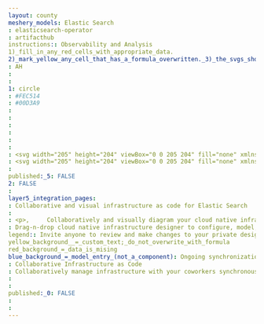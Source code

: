 ```yaml
---
layout: county 
meshery_models: Elastic Search
: elasticsearch-operator
: artifacthub
instructions:: Observability and Analysis
1)_fill_in_any_red_cells_with_appropriate_data.
2)_mark_yellow_any_cell_that_has_a_formula_overwritten._3)_the_svgs_shouldn't_have_xml_header_they_are_added_programmatically_through_workflows: Logging
: AH
: 
: 
1: circle
: #FEC514
: #00D3A9
: 
: 
: 
: 
: 
: 
: <svg width="205" height="204" viewBox="0 0 205 204" fill="none" xmlns="http://www.w3.org/2000/svg">, <path d="M204.58 106.744C204.603 98.4365 202.056 90.3256 197.289 83.5226C192.521 76.7196 185.766 71.5575 177.95 68.7437C178.661 65.1202 179.02 61.4363 179.02 57.7437C179.015 45.5282 175.137 33.6288 167.945 23.7553C160.752 13.8817 150.615 6.54212 138.99 2.79108C127.365 -0.95996 114.849 -0.929399 103.242 2.87837C91.6356 6.68615 81.5344 14.0751 74.3903 23.9837C69.1179 19.9113 62.6636 17.6651 56.0021 17.5844C49.3406 17.5036 42.8337 19.5926 37.4641 23.536C32.0946 27.4793 28.1539 33.0628 26.2374 39.4431C24.3208 45.8235 24.5325 52.6542 26.8403 58.9037C19.0148 61.7531 12.2486 66.929 7.45072 73.7362C2.6528 80.5433 0.0529206 88.6558 0.000313645 96.9837C-0.0326102 105.33 2.52727 113.48 7.32627 120.309C12.1253 127.138 18.9265 132.307 26.7903 135.104C25.1677 143.453 25.4123 152.057 27.5064 160.301C29.6005 168.544 33.4924 176.222 38.903 182.784C44.3136 189.347 51.1089 194.631 58.8019 198.258C66.495 201.885 74.8951 203.765 83.4003 203.764C92.5559 203.772 101.581 201.59 109.722 197.402C117.863 193.213 124.884 187.138 130.2 179.684C135.455 183.802 141.912 186.091 148.588 186.201C155.264 186.312 161.793 184.238 167.181 180.295C172.569 176.353 176.522 170.758 178.437 164.362C180.352 157.965 180.125 151.119 177.79 144.864C185.623 142.013 192.394 136.832 197.193 130.016C201.992 123.201 204.587 115.079 204.63 106.744" fill="white"/>, <path d="M80.4304 87.7437L125.2 108.154L170.36 68.5837C172.647 57.1747 170.923 45.326 165.48 35.0418C160.036 24.7576 151.208 16.6692 140.487 12.1447C129.767 7.62016 117.813 6.9373 106.647 10.2116C95.4817 13.4859 85.7895 20.5163 79.2104 30.1137L71.6904 69.1137L80.4304 87.7437Z" fill="#FEC514"/>, <path d="M34.1005 135.154C31.7687 146.616 33.4787 158.533 38.9397 168.877C44.4007 179.221 53.2757 187.355 64.0559 191.895C74.836 196.436 86.856 197.103 98.0722 193.783C109.288 190.463 119.009 183.36 125.581 173.684L133.031 134.844L123.031 115.844L78.1405 95.3437L34.1005 135.154Z" fill="#00BFB3"/>, <path d="M33.7903 57.6837L64.4903 64.9237L71.2103 30.0437C67.0362 26.8839 61.9516 25.1598 56.7165 25.1289C51.4814 25.0981 46.3769 26.7623 42.1659 29.8727C37.9549 32.9831 34.8636 37.3728 33.3539 42.3856C31.8442 47.3984 31.9973 52.7651 33.7903 57.6837Z" fill="#F04E98"/>, <path d="M31.1505 64.9837C24.5185 67.1748 18.727 71.3643 14.5705 76.9775C10.4141 82.5907 8.09631 89.3525 7.93527 96.3353C7.77423 103.318 9.7778 110.179 13.6711 115.978C17.5643 121.777 23.1566 126.229 29.6805 128.724L72.6805 89.8137L64.7905 72.9837L31.1505 64.9837Z" fill="#1BA9F5"/>, <path d="M133.44 173.684C137.012 176.435 141.284 178.128 145.77 178.572C150.256 179.016 154.777 178.191 158.818 176.193C162.859 174.195 166.259 171.103 168.63 167.269C171.001 163.434 172.248 159.012 172.23 154.504C172.243 151.636 171.749 148.789 170.77 146.094L140.12 138.924L133.44 173.684Z" fill="#93C90E"/>, <path d="M139.68 130.894L173.43 138.784C180.166 136.513 186.025 132.197 190.191 126.437C194.357 120.678 196.622 113.762 196.67 106.654C196.664 99.8008 194.573 93.1119 190.676 87.4751C186.779 81.8382 181.259 77.52 174.85 75.0937L130.72 113.764L139.68 130.894Z" fill="#0077CC"/>, </svg>
: <svg width="205" height="204" viewBox="0 0 205 204" fill="none" xmlns="http://www.w3.org/2000/svg">,     <path,         d="M204.58 106.744C204.603 98.4365 202.056 90.3256 197.289 83.5226C192.521 76.7196 185.766 71.5575 177.95 68.7437C178.661 65.1202 179.02 61.4363 179.02 57.7437C179.015 45.5282 175.137 33.6288 167.945 23.7553C160.752 13.8817 150.615 6.54212 138.99 2.79108C127.365 -0.95996 114.849 -0.929399 103.242 2.87837C91.6356 6.68615 81.5344 14.0751 74.3903 23.9837C69.1179 19.9113 62.6636 17.6651 56.0021 17.5844C49.3406 17.5036 42.8337 19.5926 37.4641 23.536C32.0946 27.4793 28.1539 33.0628 26.2374 39.4431C24.3208 45.8235 24.5325 52.6542 26.8403 58.9037C19.0148 61.7531 12.2486 66.929 7.45072 73.7362C2.6528 80.5433 0.0529206 88.6558 0.000313645 96.9837C-0.0326102 105.33 2.52727 113.48 7.32627 120.309C12.1253 127.138 18.9265 132.307 26.7903 135.104C25.1677 143.453 25.4123 152.057 27.5064 160.301C29.6005 168.544 33.4924 176.222 38.903 182.784C44.3136 189.347 51.1089 194.631 58.8019 198.258C66.495 201.885 74.8951 203.765 83.4003 203.764C92.5559 203.772 101.581 201.59 109.722 197.402C117.863 193.213 124.884 187.138 130.2 179.684C135.455 183.802 141.912 186.091 148.588 186.201C155.264 186.312 161.793 184.238 167.181 180.295C172.569 176.353 176.522 170.758 178.437 164.362C180.352 157.965 180.125 151.119 177.79 144.864C185.623 142.013 192.394 136.832 197.193 130.016C201.992 123.201 204.587 115.079 204.63 106.744",         fill="#000" />,     <path,         d="M80.4304 87.7437L125.2 108.154L170.36 68.5837C172.647 57.1747 170.923 45.326 165.48 35.0418C160.036 24.7576 151.208 16.6692 140.487 12.1447C129.767 7.62016 117.813 6.9373 106.647 10.2116C95.4817 13.4859 85.7895 20.5163 79.2104 30.1137L71.6904 69.1137L80.4304 87.7437Z",         fill="#fff" />,     <path,         d="M34.1005 135.154C31.7687 146.616 33.4787 158.533 38.9397 168.877C44.4007 179.221 53.2757 187.355 64.0559 191.895C74.836 196.436 86.856 197.103 98.0722 193.783C109.288 190.463 119.009 183.36 125.581 173.684L133.031 134.844L123.031 115.844L78.1405 95.3437L34.1005 135.154Z",         fill="#fff" />,     <path,         d="M33.7903 57.6837L64.4903 64.9237L71.2103 30.0437C67.0362 26.8839 61.9516 25.1598 56.7165 25.1289C51.4814 25.0981 46.3769 26.7623 42.1659 29.8727C37.9549 32.9831 34.8636 37.3728 33.3539 42.3856C31.8442 47.3984 31.9973 52.7651 33.7903 57.6837Z",         fill="#fff" />,     <path,         d="M31.1505 64.9837C24.5185 67.1748 18.727 71.3643 14.5705 76.9775C10.4141 82.5907 8.09631 89.3525 7.93527 96.3353C7.77423 103.318 9.7778 110.179 13.6711 115.978C17.5643 121.777 23.1566 126.229 29.6805 128.724L72.6805 89.8137L64.7905 72.9837L31.1505 64.9837Z",         fill="#fff" />,     <path,         d="M133.44 173.684C137.012 176.435 141.284 178.128 145.77 178.572C150.256 179.016 154.777 178.191 158.818 176.193C162.859 174.195 166.259 171.103 168.63 167.269C171.001 163.434 172.248 159.012 172.23 154.504C172.243 151.636 171.749 148.789 170.77 146.094L140.12 138.924L133.44 173.684Z",         fill="#fff" />,     <path,         d="M139.68 130.894L173.43 138.784C180.166 136.513 186.025 132.197 190.191 126.437C194.357 120.678 196.622 113.762 196.67 106.654C196.664 99.8008 194.573 93.1119 190.676 87.4751C186.779 81.8382 181.259 77.52 174.85 75.0937L130.72 113.764L139.68 130.894Z",         fill="#fff" />, </svg>
: 
published:_5: FALSE
2: FALSE
: 
layer5_integration_pages: 
: Collaborative and visual infrastructure as code for Elastic Search
: 
: <p>,     Collaboratively and visually diagram your cloud native infrastructure with GitOps-style pipeline integration. Design, test, and manage configuration your Kubernetes-based, containerized applications as a visual topology., </p>, <p>,     Looking for best practice cloud native design and deployment best practices? Choose from thousands of pre-built components in MeshMap. Choose from hundreds of ready-made design patterns by importing templates from Meshery Catalog or use our low code designer, MeshMap, to create and deploy your own cloud native infrastructure designs., </p>
: Drag-n-drop cloud native infrastructure designer to configure, model, and deploy your workloads.
legend:: Invite anyone to review and make changes to your private designs.
yellow_background__=_custom_text;_do_not_overwrite_with_formula
red_background_=_data_is_mising
blue_background_=_model_entry_(not_a_component): Ongoing synchronization of Kubernetes configuration and changes across any number of clusters.
: Collaborative Infrastructure as Code
: Collaboratively manage infrastructure with your coworkers synchronously sharing the same designs.
: 
: 
published:_0: FALSE
: 
: 
---
```

